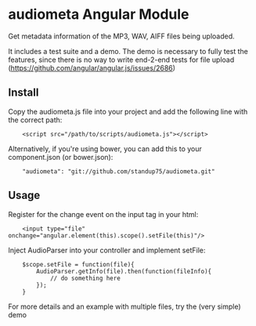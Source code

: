 audiometa Angular Module
========================

Get metadata information of the MP3, WAV, AIFF files being uploaded.

It includes a test suite and a demo.
The demo is necessary to fully test the features, since there is no way to write end-2-end tests for file upload (https://github.com/angular/angular.js/issues/2686)

Install
-------

Copy the audiometa.js file into your project and add the following line with the correct path:

		<script src="/path/to/scripts/audiometa.js"></script>

Alternatively, if you're using bower, you can add this to your component.json (or bower.json):

		"audiometa": "git://github.com/standup75/audiometa.git"

Usage
-----

Register for the change event on the input tag in your html:

		<input type="file" onchange="angular.element(this).scope().setFile(this)"/>
 
Inject AudioParser into your controller and implement setFile:

		$scope.setFile = function(file){
			AudioParser.getInfo(file).then(function(fileInfo){
				// do something here
			});
		}

For more details and an example with multiple files, try the (very simple) demo



